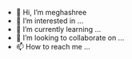 - 👋 Hi, I’m meghashree
- 👀 I’m interested in ...
- 🌱 I’m currently learning ...
- 💞️ I’m looking to collaborate on ...
- 📫 How to reach me ...

<!---
meghasoma/meghasoma is a ✨ special ✨ repository because its `README.md` (this file) appears on your GitHub profile.
You can click the Preview link to take a look at your changes.
--->
